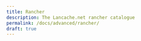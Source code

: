```yaml
---
title: Rancher
description: The Lancache.net rancher catalogue
permalink: /docs/advanced/rancher/
draft: true
---
```


